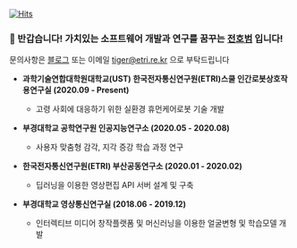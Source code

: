 [![Hits](https://hits.seeyoufarm.com/api/count/incr/badge.svg?url=https%3A%2F%2Fgithub.com%2FHoBeom&count_bg=%2379C83D&title_bg=%23555555&icon=&icon_color=%23E7E7E7&title=hits&edge_flat=false)](https://hits.seeyoufarm.com)
### 👋 반갑습니다! 가치있는 소프트웨어 개발과 연구를 꿈꾸는 [전호범](https://www.notion.so/hobe/HoBeom-Jeon-e1c595888ae641d0805cae06979c2480) 입니다!
문의사항은 [블로그](https://hobeom.github.io/)  또는 이메일 [tiger@etri.re.kr](tiger@etri.re.kr) 으로 부탁드립니다 

- <b>과학기술연합대학원대학교(UST) 한국전자통신연구원(ETRI)스쿨 인간로봇상호작용연구실 (2020.09 - Present)</b>
  - 고령 사회에 대응하기 위한 실환경 휴먼케어로봇 기술 개발

- <b>부경대학교 공학연구원 인공지능연구소 (2020.05 - 2020.08)</b>
   - 사용자 맞춤형 감각, 지각 증강 학습 과정 연구

- <b>한국전자통신연구원(ETRI) 부산공동연구소  (2020.01 - 2020.02)</b>
  - 딥러닝을 이용한 영상편집 API 서버 설계 및 구축

- <b>부경대학교 영상통신연구실 (2018.06 - 2019.12)</b>
  - 인터렉티브 미디어 창작플랫폼 및 머신러닝을 이용한 얼굴변형 및 학습모델 개발

<!--
**HoBeom/HoBeom** is a ✨ _special_ ✨ repository because its `README.md` (this file) appears on your GitHub profile.
